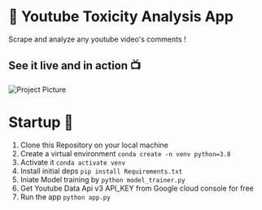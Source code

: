 # 🚀 Youtube Toxicity Analysis App
Scrape and analyze any youtube video's comments ! 

## See it live and in action 📺
![Project Picture](https://github.com/BelhsanHmida/Comment-Toxicity-Classification/blob/main/Project%20Picture.PNG?raw=true)


# Startup 🚀

1. Clone this Repository on your local machine
2. Create a virtual environment `conda create -n venv python=3.8` 
3. Activate it `conda activate venv`
4. Install initial deps `pip install Requirements.txt`
5. Iniate Model training by `python model_trainer.py`
6. Get Youtube Data Api v3  API_KEY from Google cloud console for free
7. Run the app `python app.py`

